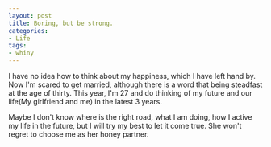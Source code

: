 ```yaml
---
layout: post
title: Boring, but be strong.
categories:
- Life
tags:
- whiny
---
```


I have no idea how to think about my happiness, which I have left hand by. Now I'm scared to get married, although there is a word that being steadfast at the age of thirty. This year, I'm 27 and  do thinking of my future and our life(My girlfriend and me) in the latest 3 years.  
 
 Maybe I don't know where is the right road, what I am doing, how I active my life in the future, but I will try my best to let it come true. She won't regret to choose me as her honey partner.

